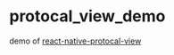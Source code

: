 # protocal_view_demo

demo of [react-native-protocal-view](https://github.com/caojianfeng/react-native-protocal-view)
